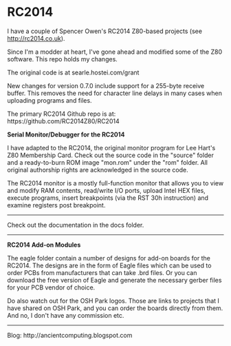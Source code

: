 # RC2014
I have a couple of Spencer Owen's RC2014 Z80-based projects (see http://rc2014.co.uk).
<p>
Since I'm a modder at heart, I've gone ahead and modified some of the Z80 software.
This repo holds my changes.
<p>
The original code is at searle.hostei.com/grant
<p>
New changes for version 0.7.0 include support for a 255-byte receive buffer. This removes the need for character line delays in many cases when uploading programs and files.
<p>
The primary RC2014 Github repo is at: https://github.com/RC2014Z80/RC2014
<p>
<b>Serial Monitor/Debugger for the RC2014</b>
<p>
I have adapted to the RC2014, the original monitor program for Lee Hart's Z80 Membership Card. Check out the source code in the "source" folder and a ready-to-burn ROM image "mon.rom" under the "rom" folder. All original authorship rights are acknowledged in the source code.
<p>
The RC2014 monitor is a mostly full-function monitor that allows you to view and modify RAM contents, read/write I/O ports, upload Intel HEX files, execute programs, insert breakpoints (via the RST 30h instruction) and examine registers post breakpoint.
<p>
<hr>
<p>
Check out the documentation in the docs folder.
<p>
<hr>
<p>
<b>RC2014 Add-on Modules</b>
<p>
The eagle folder contain a number of designs for add-on boards for the RC2014. The designs are in the form of Eagle files which can be used to order PCBs from manufacturers that can take .brd files. Or you can download the free version of Eagle and generate the necessary gerber files for your PCB vendor of choice.
<p>
Do also watch out for the OSH Park logos. Those are links to projects that I have shared on OSH Park, and you can order the boards directly from them. And no, I don't have any commission etc.
<p>
<hr>
<p>
Blog: http://ancientcomputing.blogspot.com


